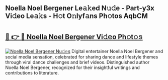 ## Noella Noel Bergener Le𝚊𝚔ed N𝚞𝚍e - Part-y3x Vi𝚍eo Le𝚊𝚔s - H𝚘t O𝚗lyf𝚊ns Ph𝚘tos AqbCM

# <h2><a href="http://hf5tngo.feru.top/?c=Noella+Noel+Bergener">🔗 👉 🔴 Noella Noel Bergener Vi𝚍𝚎o Ph𝚘t𝚘𝚜</a></h2>

[![Noella Noel Bergener Nu𝚍𝚎s](https://i.imgur.com/0TWrTi3.gif)](http://hf5tngo.feru.top/?c=Noella+Noel+Bergener)
Digital entertainer Noella Noel Bergener and social media sensation, celebrated for sharing dance and lifestyle themes through viral dance challenges and brief videos. Distinguished author Noella Noel Bergener, recognized for their insightful writings and contributions to literature. 
